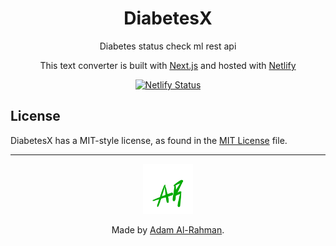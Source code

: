 <h1 align="center">
DiabetesX
</h1>
<p align="center">Diabetes status check ml rest api</p>
<p align="center">
  This text converter is built with <a href="https://nextjs.org/" target="_blank">Next.js</a> and hosted with <a href="https://www.netlify.com/" target="_blank">Netlify</a>
</p>

<p align="center">
  <a href="https://app.netlify.com/sites/atiq-ur-rehaman/deploys" target="_blank">
    <img src="https://api.netlify.com/api/v1/badges/3dff00af-7c9b-4ca9-a190-1dc72e5550e2/deploy-status" alt="Netlify Status" />
  </a>
</p>

## License

DiabetesX has a MIT-style license, as found in the [MIT License](./LICENSE) file.

---

<div align="center">
  <a href="https://atiq-ur-rehaman.netlify.app"  target="_blank"> <img alt="Logo" src="https://github.com/Adam-Al-Rahman/Adam-Al-Rahman/blob/master/assets/logo.png" width="80" /></a>
  <p  >Made by <a href="https://atiq-ur-rehaman.netlify.app"  target="_blank">Adam Al-Rahman</a>.</p>
</div>
